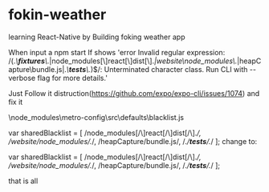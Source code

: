 # fokin-weather
learning React-Native by Building foking weather app 
 
 
 When input a npm start 
 If shows 'error Invalid regular expression: /(.*\\__fixtures__\\.*|node_modules[\\\]react[\\\]dist[\\\].*|website\\node_modules\\.*|heapCapture\\bundle\.js|.*\\__tests__\\.*)$/: Unterminated character class. Run CLI with --verbose flag for more details.'
 
 Just Follow it distruction(https://github.com/expo/expo-cli/issues/1074)
 and fix it
 
 \node_modules\metro-config\src\defaults\blacklist.js
 
 var sharedBlacklist = [
  /node_modules[/\\]react[/\\]dist[/\\].*/,
  /website\/node_modules\/.*/,
  /heapCapture\/bundle\.js/,
  /.*\/__tests__\/.*/
];
change to:

var sharedBlacklist = [
  /node_modules[\/\\]react[\/\\]dist[\/\\].*/,
  /website\/node_modules\/.*/,
  /heapCapture\/bundle\.js/,
  /.*\/__tests__\/.*/
];

that is all 
